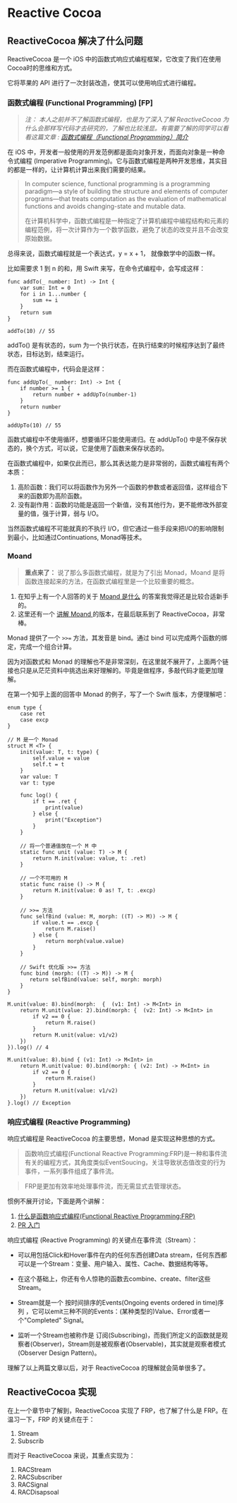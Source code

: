 # Reactive Cocoa 

## ReactiveCocoa 解决了什么问题

ReactiveCocoa 是一个 iOS 中的函数式响应式编程框架，它改变了我们在使用 Cocoa时的思维和方式。

它将苹果的 API 进行了一次封装改造，使其可以使用响应式进行编程。

### 函数式编程 (Functional Programming) [FP]

> *注： 本人之前并不了解函数式编程，也是为了深入了解 ReactiveCocoa 为什么会那样写代码才去研究的，了解也比较浅显。有需要了解的同学可以看看这篇文章 : [函数式编程（Functional Programming）简介](http://janfan.github.io/chinese/2015/05/18/functional-programming.html)*

在 iOS 中，开发者一般使用的开发范例都是面向对象开发，而面向对象是一种命令式编程 (Imperative Programming)。它与函数式编程是两种开发思维，其实目的都是一样的，让计算机计算出来我们需要的结果。

> In computer science, functional programming is a programming paradigm—a style of building the structure and elements of computer programs—that treats computation as the evaluation of mathematical functions and avoids changing-state and mutable data.
> 
> 在计算机科学中，函数式编程是一种指定了计算机编程中编程结构和元素的编程范例，将一次计算作为一个数学函数，避免了状态的改变并且不会改变原始数据。

总得来说，函数式编程就是一个表达式，y = x + 1， 就像数学中的函数一样。

比如需要求 1 到 n 的和，用 Swift 来写，在命令式编程中，会写成这样：

```
func addTo(_ number: Int) -> Int {
    var sum: Int = 0
    for i in 1...number {
        sum += i
    }
    return sum
}

addTo(10) // 55
```
addTo() 是有状态的，sum 为一个执行状态，在执行结束的时候程序达到了最终状态，目标达到，结束运行。

而在函数式编程中，代码会是这样：

```
func addUpTo(_ number: Int) -> Int {
    if number >= 1 {
        return number + addUpTo(number-1)
    }
    return number
}

addUpTo(10) // 55
```
函数式编程中不使用循环，想要循环只能使用递归。在 addUpTo() 中是不保存状态的，换个方式，可以说，它是使用了函数来保存状态的。

在函数式编程中，如果仅此而已，那么其表达能力是非常弱的，函数式编程有两个本质：

1. 高阶函数：我们可以将函数作为另外一个函数的参数或者返回值，这样组合下来的函数即为高阶函数。
2. 没有副作用：函数的功能是返回一个新值，没有其他行为，更不能修改外部变量的值，强于计算，弱与 I/O。

当然函数式编程不可能就真的不执行 I/O，但它通过一些手段来把I/O的影响限制到最小，比如通过Continuations, Monad等技术。

### Moand 

> **重点来了：** 说了那么多函数式编程，就是为了引出 Monad，Moand 是将函数连接起来的方法，在函数式编程里是一个比较重要的概念。

1. 在知乎上有一个人回答的关于 [Moand 是什么](https://www.zhihu.com/question/19635359/answer/129696669) 的答案我觉得还是比较合适新手的。
2. 这里还有一个 [讲解 Moand ](http://blog.leichunfeng.com/blog/2015/11/08/functor-applicative-and-monad/) 的版本，在最后联系到了 ReactiveCocoa，非常棒。

Monad 提供了一个 `>>=` 方法，其发音是 bind。通过 bind 可以完成两个函数的绑定，完成一个组合计算。

因为对函数式和 Monad 的理解也不是非常深刻，在这里就不展开了，上面两个链接也只是从茫茫资料中挑选出来好理解的。毕竟是做程序，多敲代码才能更加理解。

在第一个知乎上面的回答中 Monad 的例子，写了一个 Swift 版本，方便理解吧：

```
enum type {
    case ret
    case excp
}

// M 是一个 Monad
struct M <T> {
    init(value: T, t: type) {
        self.value = value
        self.t = t
    }
    var value: T
    var t: type
    
    func log() {
        if t == .ret {
            print(value)
        } else {
            print("Exception")
        }
    }
    
    // 将一个普通值放在一个 M 中
    static func unit (value: T) -> M {
        return M.init(value: value, t: .ret)
    }
    
    // 一个不可用的 M
    static func raise () -> M {
        return M.init(value: 0 as! T, t: .excp)
    }
    
    // >>= 方法
    func selfBind (value: M, morph: ((T) -> M)) -> M {
        if value.t == .excp {
            return M.raise()
        } else {
            return morph(value.value)
        }
    }
    
    // Swift 优化版 >>= 方法
    func bind (morph: ((T) -> M)) -> M {
       return selfBind(value: self, morph: morph)
    }
}

M.unit(value: 8).bind(morph:  {  (v1: Int) -> M<Int> in
    return M.unit(value: 2).bind(morph: {  (v2: Int) -> M<Int> in
        if v2 == 0 {
            return M.raise()
        }
        return M.unit(value: v1/v2)
    })
}).log() // 4

M.unit(value: 8).bind { (v1: Int) -> M<Int> in
    return M.unit(value: 0).bind(morph: { (v2: Int) -> M<Int> in
        if v2 == 0 {
            return M.raise()
        }
        return M.unit(value: v1/v2)
    })
}.log() // Exception
```

### 响应式编程 (Reactive Programming)

响应式编程是 ReactiveCocoa 的主要思想，Monad 是实现这种思想的方式。

> 函数响应式编程(Functional Reactive Programming:FRP)是一种和事件流有关的编程方式，其角度类似EventSoucing，关注导致状态值改变的行为事件，一系列事件组成了事件流。

> FRP是更加有效率地处理事件流，而无需显式去管理状态。

惯例不展开讨论，下面是两个讲解：

1. [什么是函数响应式编程(Functional Reactive Programming:FRP)](http://www.jdon.com/45581)
2. [PR 入门](https://github.com/benjycui/introrx-chinese-edition#rp入门)

响应式编程 (Reactive Programming) 的关键点在事件流（Stream）：

* 可以用包括Click和Hover事件在内的任何东西创建Data stream，任何东西都可以是一个Stream：变量、用户输入、属性、Cache、数据结构等等。

* 在这个基础上，你还有令人惊艳的函数去combine、create、filter这些Stream。

* Stream就是一个 按时间排序的Events(Ongoing events ordered in time)序列 ，它可以emit三种不同的Events：(某种类型的)Value、Error或者一个"Completed" Signal。

* 监听一个Stream也被称作是 订阅(Subscribing)，而我们所定义的函数就是观察者(Observer)，Stream则是被观察者(Observable)，其实就是观察者模式(Observer Design Pattern)。

理解了以上两篇文章以后，对于 ReactiveCocoa 的理解就会简单很多了。


## ReactiveCocoa 实现

在上一个章节中了解到，ReactiveCocoa 实现了 FRP，也了解了什么是 FRP。在温习一下，FRP 的关键点在于：

1. Stream
2. Subscrib

而对于 ReactiveCocoa 来说，其重点实现为：

1. RACStream
2. RACSubscriber
3. RACSignal
4. RACDisapsoal




